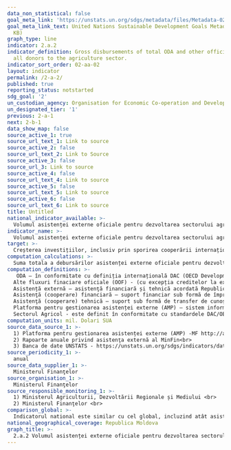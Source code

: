 ```yaml
---
data_non_statistical: false
goal_meta_link: 'https://unstats.un.org/sdgs/metadata/files/Metadata-02-0A-02.pdf '
goal_meta_link_text: United Nations Sustainable Development Goals Metadata (PDF 210
  KB)
graph_type: line
indicator: 2.a.2
indicator_definition: Gross disbursements of total ODA and other official flows from
  all donors to the agriculture sector.
indicator_sort_order: 02-aa-02
layout: indicator
permalink: /2-a-2/
published: true
reporting_status: notstarted
sdg_goal: '2'
un_custodian_agency: Organisation for Economic Co-operation and Development (OECD)
un_designated_tier: '1'
previous: 2-a-1
next: 2-b-1
data_show_map: false
source_active_1: true
source_url_text_1: Link to source
source_active_2: false
source_url_text_2: Link to Source
source_active_3: false
source_url_3: Link to source
source_active_4: false
source_url_text_4: Link to source
source_active_5: false
source_url_text_5: Link to source
source_active_6: false
source_url_text_6: Link to source
title: Untitled
national_indicator_available: >-
  Volumul asistenței externe oficiale pentru dezvoltarea sectorului agricol
indicator_name: >-
  Volumul asistenței externe oficiale pentru dezvoltarea sectorului agricol <br> 
target: >-
  Creșterea investițiilor, inclusiv prin sporirea cooperării internaționale, în infrastructura rurală, cercetarea agricolă și extindere agricolă, dezvoltarea tehnologiei și crearea băncilor genetice de plante și animale pentru a spori capacitatea productivă agricolă în țările în curs de dezvoltare, în special în țările cel mai puțin dezvoltate
computation_calculations: >-
  Suma totala a debursărilor asistenței externe oficiale pentru dezvoltare (ODA) și altor fluxuri financiare oficiale (OOF) de la toți donatorii  pentru dezvoltarea sectorului agricol.
computation_definitions: >-
   ODA – în conformitate cu definiția internațională DAC (OECD Development Assistance Committee) aceasta reprezintă "fluxurile către țări și teritorii din lista DAC a  beneficiarilor de ODA și ale instituțiilor multilaterale care sunt : (i) furnizate de agenții oficiale, inclusiv de guvernele nationale și locale sau de agențiile executive ale  acestora; și (ii) fiecare tranzacție este gestionată cu obiectivul principal de promovare a dezvoltării economice și a bunăstării țărilor în curs de dezvoltare; și este de  natură concesională și transmite un element de grant de cel puțin 25% (calculat la o rată de reducere de 10%). ( A se vedea   http://www.oecd.org/dac/stats/officialdevelopmentassistancedefinitionandcoverage.htm) <br> 
  Alte fluxuri finaciare oficiale (OOF) - (cu excepția creditelor la export sprijinite oficial) sunt definite ca fiind tranzacții efectuate de sectorul oficial care nu   îndeplinesc condițiile de eligibilitate ca ODA, fie pentru că nu vizează în primul rând dezvoltarea, fie pentru că nu sunt suficient de concesionale [a se vedea](http://www.oecd.org/dac/stats/documentupload/DCDDAC(2016)3FINAL.pdf), Paragraful 24. <br> 
  Asistență externă – asistenţă financiară și tehnică acordată Republicii Moldova, Guvernului și/sau altor autorități publice de către comunitatea creditorilor/donatorilor (art.9 din HG nr. 377 din 25.04.2018, cu privire la reglementarea cadrului instituțional și mecanismului de coordonare și management  al asistenței externe).<br> 
  Asistenţă (cooperare) financiară – suport financiar sub formă de împrumuturi, granturi, inclusiv livrări de bunuri și/sau lucrări pentru implementarea proiectelor/programelor;<br> 
  Asistenţă (cooperare) tehnică – suport sub formă de transfer de cunoştinţe, inclusiv tehnologii, metodologii şi tehnici în cadrul proiectelor/programelor;<br> 
  Platforma pentru gestionarea asistenței externe (AMP) – sistem informațional automatizat accesibil on-line, în cadrul căruia este încărcată și stocată informația privind   proiectele/programele de asistență externă din Republica Moldova, http://amp.gov.md/TEMPLATE/ampTemplate/dashboard/build/index.html.<br> 
  Sectorul Agricol - este definit în conformitate cu standardele DAC/OECD și cuprinde toate codurile sectoriale conform clasificarii CRS din sectiunea 311 Agricultura  (a se   vedea aici http://www.oecd.org/dac/stats/purposecodessectorclassification.htm) <br> 
computation_units: mil. Dolari SUA 
source_data_source_1: >-
  1) Platforma pentru gestionarea asistenței externe (AMP) -MF http://amp.gov.md/portal/sites/default/files/inline/amp-planul_de_gestiune_a_datelor_0.pdf<br> 
  2) Rapoarte anuale privind asistenţa externă al MinFin<br> 
  3) Banca de date UNSTATS - https://unstats.un.org/sdgs/indicators/database/<br> 
source_periodicity_1: >-
  anual
source_data_supplier_1: >-
  Ministerul Finanţelor
source_organisation_1: >-
  Ministerul Finanţelor
source_responsible_monitoring_1: >-
  1) Ministerul Agriculturii, Dezvoltării Regionale și Mediului <br> 
  2) Ministerul Finanţelor <br> 
comparison_global: >-
  Indicatorul national este similar cu cel global, incluzind atât asistenta externa oficială pentru dezvoltare, cât si alte fluxuri oficiale de fonduri<br> 
national_geographical_coverage: Republica Moldova
graph_title: >-
  2.a.2 Volumul asistenței externe oficiale pentru dezvoltarea sectorului agricol <br> 
---
```

